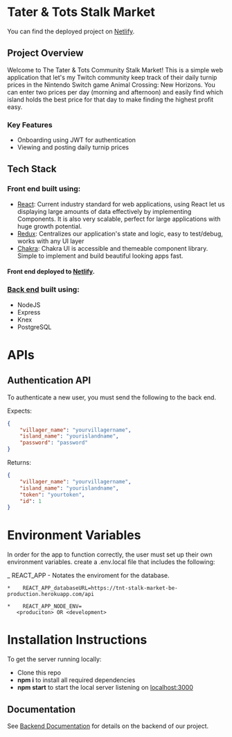 # Tater & Tots Stalk Market

You can find the deployed project on [Netlify](https://taterntots-stalk-market.netlify.app/).

## Project Overview

Welcome to The Tater & Tots Community Stalk Market! This is a simple web application that let's my Twitch community keep track of their daily turnip prices in the Nintendo Switch game Animal Crossing: New Horizons. You can enter two prices per day (morning and afternoon) and easily find which island holds the best price for that day to make finding the highest profit easy.

### Key Features

- Onboarding using JWT for authentication
- Viewing and posting daily turnip prices

## Tech Stack

### Front end built using:

- [React](https://reactjs.org/): Current industry standard for web applications, using React let us displaying large amounts of data effectively by implementing Components. It is also very scalable, perfect for large applications with huge growth potential.
- [Redux](https://redux.js.org/): Centralizes our application's state and logic, easy to test/debug, works with any UI layer
- [Chakra](https://chakra-ui.com/): Chakra UI is accessible and themeable component library. Simple to implement and build beautiful looking apps fast.

#### Front end deployed to [Netlify](https://taterntots-stalk-market.netlify.app/).

### [Back end](https://github.com/taterntots/tnt_stalk_market-be) built using:

- NodeJS
- Express
- Knex
- PostgreSQL

# APIs

## Authentication API

To authenticate a new user, you must send the following to the back end.

Expects:

```json
{
	"villager_name": "yourvillagername",
	"island_name": "yourislandname",
	"password": "password"
}
```

Returns:

```json
{
	"villager_name": "yourvillagername",
	"island_name": "yourislandname",
  	"token": "yourtoken",
	"id": 1
}
```

# Environment Variables

In order for the app to function correctly, the user must set up their own environment variables.
create a .env.local file that includes the following:

\_ REACT_APP - Notates the enviroment for the database.

    *    REACT_APP_databaseURL=https://tnt-stalk-market-be-production.herokuapp.com/api

    *    REACT_APP_NODE_ENV=
       <produciton> OR <development>
       
# Installation Instructions

To get the server running locally:

- Clone this repo
- **npm i** to install all required dependencies
- **npm start** to start the local server listening on [localhost:3000](http://localhost:3000)

## Documentation

See [Backend Documentation](https://github.com/taterntots/tnt_stalk_market-be) for details on the backend of our project.
